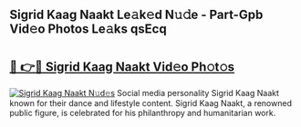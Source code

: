 ## Sigrid Kaag Naakt Le𝚊k𝚎d N𝚞𝚍e - Part-Gpb Vid𝚎o Photos Le𝚊ks qsEcq

# <h2><a href="http://fb3eul.evod.top/?m=Sigrid+Kaag+Naakt">🔗 👉🔴 Sigrid Kaag Naakt Vid𝚎o Ph𝚘t𝚘s</a></h2>

[![Sigrid Kaag Naakt N𝚞d𝚎s](https://i.imgur.com/8V9OHl7.gif)](http://fb3eul.evod.top/?m=Sigrid+Kaag+Naakt)
Social media personality Sigrid Kaag Naakt known for their dance and lifestyle content. Sigrid Kaag Naakt, a renowned public figure, is celebrated for his philanthropy and humanitarian work. 
